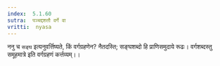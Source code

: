 ```yaml
---
index:  5.1.60
sutra:  पञ्चद्दशतौ वर्गे वा
vritti:  nyasa
---
```


ननु च `सङ्घ` इत्यनुवर्त्तिष्यते, किं वर्गग्रहणेन? नैतदस्ति; सङ्घशब्दो हि प्राणिसमुदाये रूढः। वर्गशब्दस्तु समूहमात्रे इति वर्गग्रहणं कर्त्तव्यम्।।

